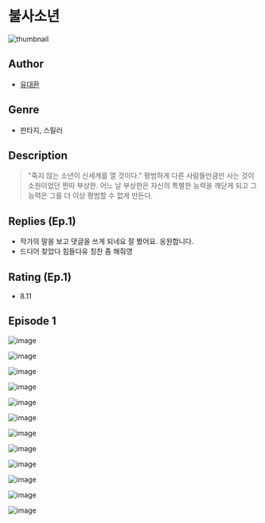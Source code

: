 # 불사소년
![thumbnail](https://image-comic.pstatic.net/user_contents_data/challenge_comic/2023/05/23/349842/upload_7221861074644318007_480x623.jpeg)

## Author
- [유대환](https://comic.naver.com/artistTitle?id=349842)

## Genre
- 판타지, 스릴러

## Description
> "죽지 않는 소년이 신세계를 열 것이다." 평범하게 다른 사람들만큼만 사는 것이 소원이었던 찐따 부상한. 어느 날 부상한은 자신의 특별한 능력을 깨닫게 되고 그 능력은 그를 더 이상 평범할 수 없게 만든다.

## Replies (Ep.1)
- 작가의 말을 보고 댓글을 쓰게 되네요 잘 봤어요. 응원합니다.
- 드디어 찾았다 힘들다유 칭찬 좀 해줘영

## Rating (Ep.1)
- 8.11

## Episode 1
![image](https://image-comic.pstatic.net/user_contents_data/challenge_comic/2023/05/25/349842/upload_3618754680059211825.jpeg)

![image](https://image-comic.pstatic.net/user_contents_data/challenge_comic/2023/05/25/349842/upload_7161060065919774772.jpeg)

![image](https://image-comic.pstatic.net/user_contents_data/challenge_comic/2023/05/25/349842/upload_7305456732492280933.jpeg)

![image](https://image-comic.pstatic.net/user_contents_data/challenge_comic/2023/05/25/349842/upload_3690194559018611297.jpeg)

![image](https://image-comic.pstatic.net/user_contents_data/challenge_comic/2023/05/25/349842/upload_7221295722945668710.jpeg)

![image](https://image-comic.pstatic.net/user_contents_data/challenge_comic/2023/05/25/349842/upload_4050205219511231844.jpeg)

![image](https://image-comic.pstatic.net/user_contents_data/challenge_comic/2023/05/25/349842/upload_3918524417037054772.jpeg)

![image](https://image-comic.pstatic.net/user_contents_data/challenge_comic/2023/05/25/349842/upload_7233118788709200229.jpeg)

![image](https://image-comic.pstatic.net/user_contents_data/challenge_comic/2023/05/25/349842/upload_3559308479325299511.jpeg)

![image](https://image-comic.pstatic.net/user_contents_data/challenge_comic/2023/05/25/349842/upload_3546921591850100018.jpeg)

![image](https://image-comic.pstatic.net/user_contents_data/challenge_comic/2023/05/25/349842/upload_7377288930840819813.jpeg)

![image](https://image-comic.pstatic.net/user_contents_data/challenge_comic/2023/05/25/349842/upload_4051046573586855474.jpeg)
